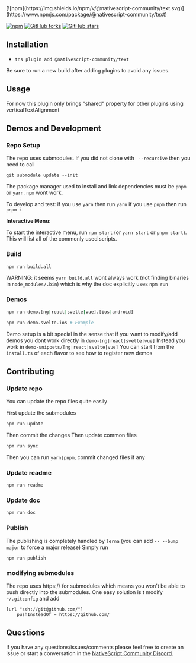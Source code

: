 <!-- ⚠️ This README has been generated from the file(s) "blueprint.md" ⚠️-->[![npm](https://img.shields.io/npm/v/@nativescript-community/text.svg)](https://www.npmjs.com/package/@nativescript-community/text)
[![npm](https://img.shields.io/npm/dt/@nativescript-community/text.svg?label=npm%20downloads)](https://www.npmjs.com/package/@nativescript-community/text)
[![GitHub forks](https://img.shields.io/github/forks/nativescript-community/text.svg)](https://github.com/nativescript-community/text/network)
[![GitHub stars](https://img.shields.io/github/stars/nativescript-community/text.svg)](https://github.com/nativescript-community/text/stargazers)


[](#installation)

## Installation

* `tns plugin add @nativescript-community/text`

Be sure to run a new build after adding plugins to avoid any issues.


[](#usage)

## Usage

For now this plugin only brings "shared" property for other plugins using verticalTextAlignment


[](#demos-and-development)

## Demos and Development


### Repo Setup

The repo uses submodules. If you did not clone with ` --recursive` then you need to call
```
git submodule update --init
```

The package manager used to install and link dependencies must be `pnpm` or `yarn`. `npm` wont work.

To develop and test:
if you use `yarn` then run `yarn`
if you use `pnpm` then run `pnpm i`

**Interactive Menu:**

To start the interactive menu, run `npm start` (or `yarn start` or `pnpm start`). This will list all of the commonly used scripts.

### Build

```bash
npm run build.all
```
WARNING: it seems `yarn build.all` wont always work (not finding binaries in `node_modules/.bin`) which is why the doc explicitly uses `npm run`

### Demos

```bash
npm run demo.[ng|react|svelte|vue].[ios|android]

npm run demo.svelte.ios # Example
```

Demo setup is a bit special in the sense that if you want to modify/add demos you dont work directly in `demo-[ng|react|svelte|vue]`
Instead you work in `demo-snippets/[ng|react|svelte|vue]`
You can start from the `install.ts` of each flavor to see how to register new demos 


[](#contributing)

## Contributing

### Update repo 

You can update the repo files quite easily

First update the submodules

```bash
npm run update
```

Then commit the changes
Then update common files

```bash
npm run sync
```
Then you can run `yarn|pnpm`, commit changed files if any

### Update readme 
```bash
npm run readme
```

### Update doc 
```bash
npm run doc
```

### Publish

The publishing is completely handled by `lerna` (you can add `-- --bump major` to force a major release)
Simply run 
```shell
npm run publish
```

### modifying submodules

The repo uses https:// for submodules which means you won't be able to push directly into the submodules.
One easy solution is t modify `~/.gitconfig` and add
```
[url "ssh://git@github.com/"]
	pushInsteadOf = https://github.com/
```

[](#questions)

## Questions

If you have any questions/issues/comments please feel free to create an issue or start a conversation in the [NativeScript Community Discord](https://nativescript.org/discord).